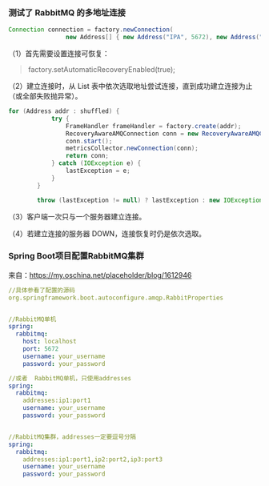 ### 测试了 RabbitMQ 的多地址连接
```java
Connection connection = factory.newConnection(
                new Address[] { new Address("IPA", 5672), new Address("IPB", 5672) });
```

（1）首先需要设置连接可恢复：
> factory.setAutomaticRecoveryEnabled(true);

（2）建立连接时，从 List 表中依次选取地址尝试连接，直到成功建立连接为止（或全部失败抛异常）。

```java
for (Address addr : shuffled) {
            try {
                FrameHandler frameHandler = factory.create(addr);
                RecoveryAwareAMQConnection conn = new RecoveryAwareAMQConnection(params, frameHandler, metricsCollector);
                conn.start();
                metricsCollector.newConnection(conn);
                return conn;
            } catch (IOException e) {
                lastException = e;
            }
        }

        throw (lastException != null) ? lastException : new IOException("failed to connect");
```

（3）客户端一次只与一个服务器建立连接。

（4）若建立连接的服务器 DOWN，连接恢复时仍是依次选取。

### Spring Boot项目配置RabbitMQ集群
来自：https://my.oschina.net/placeholder/blog/1612946
```yml
//具体参看了配置的源码
org.springframework.boot.autoconfigure.amqp.RabbitProperties


//RabbitMQ单机
spring:
  rabbitmq:
    host: localhost
    port: 5672
    username: your_username
    password: your_password

//或者  RabbitMQ单机，只使用addresses
spring:
  rabbitmq:
    addresses:ip1:port1
    username: your_username
    password: your_password


//RabbitMQ集群，addresses一定要逗号分隔
spring:
  rabbitmq:
    addresses:ip1:port1,ip2:port2,ip3:port3
    username: your_username
    password: your_password
```
